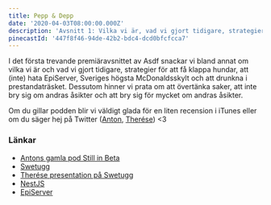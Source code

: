 ```yaml
---
title: Pepp & Depp
date: '2020-04-03T08:00:00.000Z'
description: 'Avsnitt 1: Vilka vi är, vad vi gjort tidigare, strategier för att få klappa hundar, att drunkna i prestandaträsket, Sveriges högsta McDonaldsskylt och mycket annat.'
pinecastId: '447f8f46-94de-42b2-bdc4-dcd0bfcfcca7'
---
```


I det första trevande premiäravsnittet av Asdf snackar vi bland annat om vilka vi är och vad vi gjort tidigare, strategier för att få klappa hundar, att (inte) hata EpiServer, Sveriges högsta McDonaldsskylt och att drunkna i prestandaträsket. Dessutom hinner vi prata om att övertänka saker, att inte bry sig om andras åsikter och att bry sig för mycket om andras åsikter.

Om du gillar podden blir vi väldigt glada för en liten recension i iTunes eller om du säger hej på Twitter ([Anton](https://twitter.com/Awnton), [Therése](https://twitter.com/tkomstadius)) <3

### Länkar

- [Antons gamla pod Still in Beta](https://podcasts.apple.com/se/podcast/still-in-beta/id1174070946)
- [Swetugg](https://swetugg.se/)
- [Therése presentation på Swetugg](https://www.youtube.com/watch?v=5CgsfdR1jCY)
- [NestJS](https://nestjs.com/)
- [EpiServer](https://www.episerver.se/)
